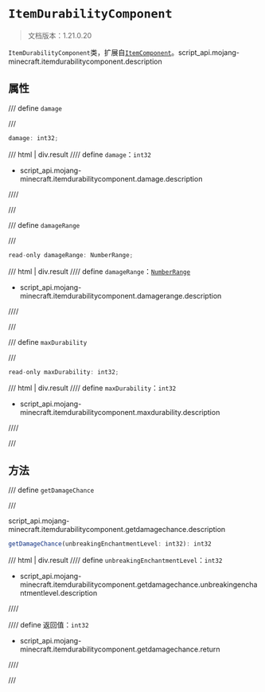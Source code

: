 # `ItemDurabilityComponent`

> 文档版本：1.21.0.20

`ItemDurabilityComponent`类，扩展自[`ItemComponent`](./itemcomponent.md)。script_api.mojang-minecraft.itemdurabilitycomponent.description

## 属性

/// define
`damage`


///

```js
damage: int32;
```

/// html | div.result
//// define
`damage`：`int32`

- script_api.mojang-minecraft.itemdurabilitycomponent.damage.description


////

///


/// define
`damageRange`


///

```js
read-only damageRange: NumberRange;
```

/// html | div.result
//// define
`damageRange`：[`NumberRange`](./numberrange.md)

- script_api.mojang-minecraft.itemdurabilitycomponent.damagerange.description


////

///


/// define
`maxDurability`


///

```js
read-only maxDurability: int32;
```

/// html | div.result
//// define
`maxDurability`：`int32`

- script_api.mojang-minecraft.itemdurabilitycomponent.maxdurability.description


////

///


## 方法

/// define
`getDamageChance`


///

script_api.mojang-minecraft.itemdurabilitycomponent.getdamagechance.description

```js
getDamageChance(unbreakingEnchantmentLevel: int32): int32
```

/// html | div.result
//// define
`unbreakingEnchantmentLevel`：`int32`

- script_api.mojang-minecraft.itemdurabilitycomponent.getdamagechance.unbreakingenchantmentlevel.description


////

//// define
返回值：`int32`

- script_api.mojang-minecraft.itemdurabilitycomponent.getdamagechance.return


////

///

